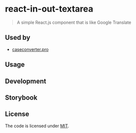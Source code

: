 # react-in-out-textarea

> A simple React.js component that is like Google Translate

## Used by

- [caseconverter.pro](https://caseconverter.pro/app)

## Usage

## Development

## Storybook

## License

The code is licensed under [MIT](./LICENSE).
